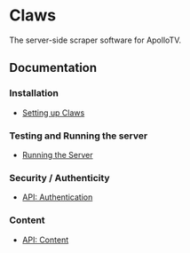 # Claws
The server-side scraper software for ApolloTV.

## Documentation

### Installation
* [Setting up Claws](https://github.com/ApolloTVofficial/Claws/wiki/Setting-up-Claws)

### Testing and Running the server
* [Running the Server](https://github.com/ApolloTVofficial/Claws/wiki/Running-the-Server)

### Security / Authenticity
* [API: Authentication](https://github.com/ApolloTVofficial/Claws/wiki/Authentication)

### Content
* [API: Content](https://github.com/ApolloTVofficial/Claws/wiki/Content)
